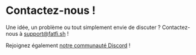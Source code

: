 # Contactez-nous !

Une idée, un problème ou tout simplement envie de discuter ? Contactez-nous à [support@fatfi.sh](mailto:support@fatfi.sh?subject=Aquarium%20issue) !


Rejoignez également [notre communauté Discord](https://fatfi.sh/community) !
